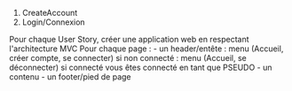 1. CreateAccount
2. Login/Connexion

Pour chaque User Story, créer une application web en respectant l'architecture MVC
Pour chaque page :
    - un header/entête : menu (Accueil, créer compte, se connecter) si non connecté
                       : menu (Accueil, se déconnecter) si connecté
                                vous êtes connecté en tant que PSEUDO
    - un contenu
    - un footer/pied de page